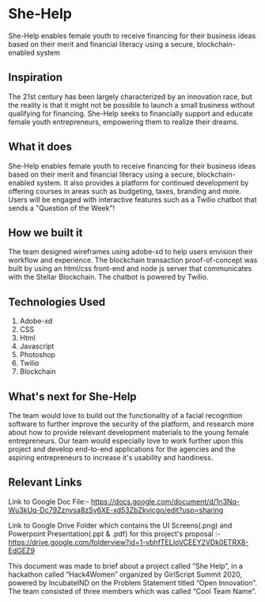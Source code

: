 # She-Help
She-Help enables female youth to receive financing for their business ideas based on their merit and financial literacy using a secure, blockchain-enabled system


## Inspiration
The 21st century has been largely characterized by an innovation race, but the reality is that it might not be possible to launch a small business without qualifying for financing. She-Help seeks to financially support and  educate female youth entrepreneurs, empowering them to realize their dreams.


## What it does
She-Help enables female youth to receive financing for their business ideas based on their merit and financial literacy using a secure, blockchain-enabled system. It also provides a platform for continued development by offering courses in areas such as budgeting, taxes, branding and more. Users will be engaged with interactive features such as a Twilio chatbot that sends a "Question of the Week"!


## How we built it
The team designed wireframes using adobe-xd to help users envision their workflow and experience. The blockchain transaction proof-of-concept was built by using an html/css front-end and node js server that communicates with the Stellar Blockchain. The chatbot is powered by Twilio.


## Technologies Used
1. Adobe-xd
2. CSS
3. Html
4. Javascript
5. Photoshop
6. Twilio
7. Blockchain

## What's next for She-Help
The team would love to build out the functionality of a facial recognition software to further improve the security of the platform, and research more about how to provide relevant development materials to the young female entrepreneurs. Our team would especially love to work further upon this project and develop end-to-end applications for the agencies and the aspiring entrepreneurs to increase it's usability and handiness.

## Relevant Links

Link to Google Doc File:- https://docs.google.com/document/d/1n3Nq-Wu3kUq-Dc79Zznysa8zSv6XE-xd53ZbZkvicgo/edit?usp=sharing

Link to Google Drive Folder which contains the UI Screens(.png) and Powerpoint Presentation(.ppt & .pdf) for this project's proposal :- https://drive.google.com/folderview?id=1-vbhfTELIoVCEEY2VDk0ETRX8-EdGEZ9


This document was made to brief about a project called “She Help”, in a hackathon called “Hack4Women” organized by GirlScript Summit 2020, powered by IncubateIND on the Problem Statement titled “Open Innovation”. The team consisted of three members which was called “Cool Team Name”.  
